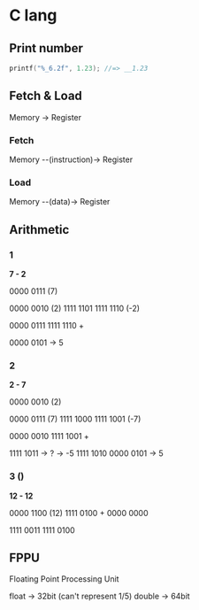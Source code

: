 # C lang

## Print number

```c
printf("%_6.2f", 1.23); //=> __1.23
```

## Fetch & Load

Memory -> Register

### Fetch

Memory --(instruction)-> Register

### Load

Memory --(data)-> Register

## Arithmetic

### 1

**7 - 2**

0000 0111 (7)

0000 0010 (2)
1111 1101
1111 1110 (-2)

0000 0111
1111 1110 +

0000 0101 -> 5

### 2

**2 - 7**

0000 0010 (2)

0000 0111 (7)
1111 1000
1111 1001 (-7)

0000 0010
1111 1001 +

1111 1011 -> ? -> -5
1111 1010
0000 0101 -> 5

### 3 ()

**12 - 12**

0000 1100 (12)
1111 0100 +
0000 0000

1111 0011
1111 0100

## FPPU

Floating Point Processing Unit

float -> 32bit (can't represent 1/5)
double -> 64bit
